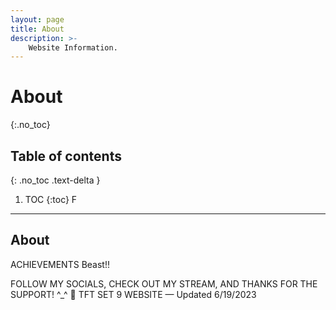 ```yaml
---
layout: page
title: About
description: >-
    Website Information.
---
```


# About
{:.no_toc}

## Table of contents
{: .no_toc .text-delta }

1. TOC
{:toc}
F
---

## About

ACHIEVEMENTS
Beast!!

FOLLOW MY SOCIALS, CHECK OUT MY STREAM, AND THANKS FOR THE SUPPORT! ^_^ 🥰
TFT SET 9 WEBSITE — Updated 6/19/2023
